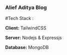 
### Alief Aditya Blog

#Tech Stack :

**Client:** TailwindCSS

**Server:** Nodejs & Expressjs

**Database:** MongoDB
